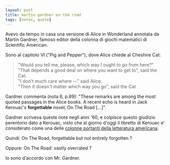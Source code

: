 ```yaml
---
layout: post
title: martin gardner on the road
tags: [notes, quote]
---
```

 

Avevo da tempo in casa una versione di Alice in Wonderland annotata da Martin Gardner, famoso editor della colonna di giochi matematici di Scientific American.  
  
Sono al capitolo VI ("Pig and Pepper"), dove Alice chiede al Cheshire Cat:  

> "Would you tell me, please, which way I ought to go from here?"  
> "That depends a good deal on where you want to get to", said the Cat.  
> "I don't much care where --" said Alice.  
> "Then it doesn't matter which way you go", said the Cat  
  
Gardner commenta (nota 6, p.89): "These remarks are among the most quoted passages in the Alice books. A recent echo is heard in Jack Kerouac's **forgettable** novel, On The Road [...]".  
  
Gardner scriveva queste note negli anni '60, e colpisce questo giudizio perentorio dato a Kerouac, visto che al giorno d'oggi il libretto di Kerouac e' considerato come una delle [colonne portanti della letteratura americana](http://www.time.com/time/2005/100books/the_complete_list.html).  
  
Quindi: On The Road, forgettable but not entirely forgotten ?  
  
Oppure: On The Road: vastly overrated ?  
  
Io sono d'accordo con Mr. Gardner. 
